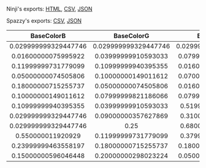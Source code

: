 Ninji's exports: [HTML](https://wuffs.org/acnh/bcsv_150/html/CharaMakeEyeColorParam.html), [CSV](https://wuffs.org/acnh/bcsv_150/csv/CharaMakeEyeColorParam.csv), [JSON](https://wuffs.org/acnh/bcsv_150/json/CharaMakeEyeColorParam.json)

Spazzy's exports: [CSV](https://github.com/McSpazzy/acnh-csv/blob/master/CharaMakeEyeColorParam.csv), [JSON](https://github.com/McSpazzy/acnh-json/blob/master/CharaMakeEyeColorParam.json)

| BaseColorB | BaseColorG | BaseColorR | UniqueID | Label | Name |
|:--:|:--:|:--:|:--:|:--:|:--:|
| 0.029999999329447746 | 0.029999999329447746 | 0.029999999329447746 | 0 | 'EyeColor0' | 'EyeColor0' | 
| 0.01600000075995922 | 0.03999999910593033 | 0.07999999821186066 | 1 | 'EyeColor1' | 'EyeColor1' | 
| 0.11999999731779099 | 0.10999999940395355 | 0.01600000075995922 | 2 | 'EyeColor2' | 'EyeColor2' | 
| 0.05000000074505806 | 0.10000000149011612 | 0.07000000029802322 | 3 | 'EyeColor3' | 'EyeColor3' | 
| 0.18000000715255737 | 0.05000000074505806 | 0.01600000075995922 | 4 | 'EyeColor4' | 'EyeColor4' | 
| 0.10000000149011612 | 0.07999999821186066 | 0.07999999821186066 | 5 | 'EyeColor5' | 'EyeColor5' | 
| 0.10999999940395355 | 0.03999999910593033 | 0.5199999809265137 | 6 | 'EyeColor6' | 'EyeColor6' | 
| 0.029999999329447746 | 0.09000000357627869 | 0.3100000023841858 | 7 | 'EyeColor7' | 'EyeColor7' | 
| 0.029999999329447746 | 0.25 | 0.6800000071525574 | 8 | 'EyeColor8' | 'EyeColor8' | 
| 0.550000011920929 | 0.11999999731779099 | 0.3799999952316284 | 9 | 'EyeColor9' | 'EyeColor9' | 
| 0.23999999463558197 | 0.18000000715255737 | 0.18000000715255737 | 10 | 'EyeColor10' | 'EyeColor10' | 
| 0.15000000596046448 | 0.20000000298023224 | 0.05000000074505806 | 11 | 'EyeColor11' | 'EyeColor11' | 
